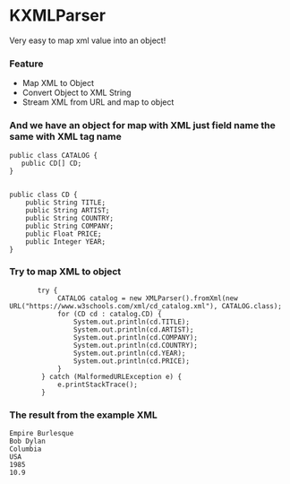 # KXMLParser
Very easy to map xml value into an object!

### Feature 
- Map XML to Object
- Convert Object to XML String
- Stream XML from URL and map to object

### And we have an object for map with XML just field name the same with XML tag name

```
public class CATALOG {
   public CD[] CD;
}

```

```

public class CD {
    public String TITLE;
    public String ARTIST;
    public String COUNTRY;
    public String COMPANY;
    public Float PRICE;
    public Integer YEAR;
}

```

### Try to map XML to object

```
       try {
            CATALOG catalog = new XMLParser().fromXml(new URL("https://www.w3schools.com/xml/cd_catalog.xml"), CATALOG.class);
            for (CD cd : catalog.CD) {
                System.out.println(cd.TITLE);
                System.out.println(cd.ARTIST);
                System.out.println(cd.COMPANY);
                System.out.println(cd.COUNTRY);
                System.out.println(cd.YEAR);
                System.out.println(cd.PRICE);
            }
        } catch (MalformedURLException e) {
            e.printStackTrace();
        }
```

### The result from the example XML

```
Empire Burlesque
Bob Dylan
Columbia
USA
1985
10.9

```
